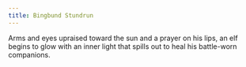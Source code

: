 ```yaml
---
title: Bingbund Stundrun
---
```


Arms and eyes upraised toward the sun and a prayer on his lips, an elf begins to glow with an inner light that spills out to heal his battle-worn companions.
